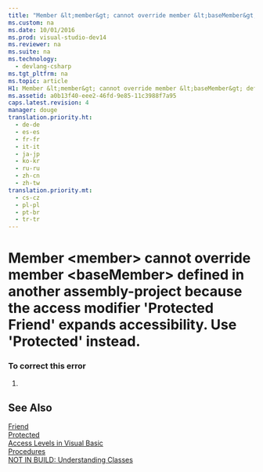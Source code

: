```yaml
---
title: "Member &lt;member&gt; cannot override member &lt;baseMember&gt; defined in another assembly-project because the access modifier &#39;Protected Friend&#39; expands accessibility. Use &#39;Protected&#39; instead."
ms.custom: na
ms.date: 10/01/2016
ms.prod: visual-studio-dev14
ms.reviewer: na
ms.suite: na
ms.technology: 
  - devlang-csharp
ms.tgt_pltfrm: na
ms.topic: article
H1: Member &lt;member&gt; cannot override member &lt;baseMember&gt; defined in another assembly/project because…
ms.assetid: a0b13f40-eee2-46fd-9e85-11c3988f7a95
caps.latest.revision: 4
manager: douge
translation.priority.ht: 
  - de-de
  - es-es
  - fr-fr
  - it-it
  - ja-jp
  - ko-kr
  - ru-ru
  - zh-cn
  - zh-tw
translation.priority.mt: 
  - cs-cz
  - pl-pl
  - pt-br
  - tr-tr
---
```

# Member &lt;member&gt; cannot override member &lt;baseMember&gt; defined in another assembly-project because the access modifier &#39;Protected Friend&#39; expands accessibility. Use &#39;Protected&#39; instead.
### To correct this error  
  
1.  
  
## See Also  
 [Friend](../Topic/Friend%20\(Visual%20Basic\).md)   
 [Protected](../Topic/Protected%20\(Visual%20Basic\).md)   
 [Access Levels in Visual Basic](../Topic/Access%20Levels%20in%20Visual%20Basic.md)   
 [Procedures](../Topic/Procedures%20in%20Visual%20Basic.md)   
 [NOT IN BUILD: Understanding Classes](assetId:///cc2355a2-cb98-4353-9440-736585aec46c)